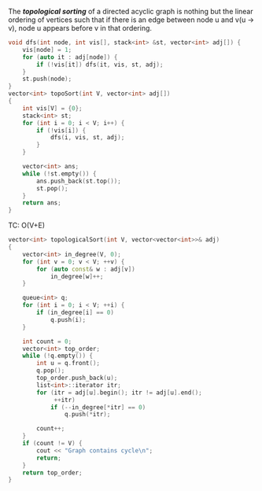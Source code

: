 The **_topological sorting_** of a directed acyclic graph is nothing but the linear ordering of vertices such that if there is an edge between node u and v(u -> v), node u appears before v in that ordering.

```cpp
void dfs(int node, int vis[], stack<int> &st, vector<int> adj[]) {
	vis[node] = 1;
	for (auto it : adj[node]) {
		if (!vis[it]) dfs(it, vis, st, adj);
	}
	st.push(node);
}
vector<int> topoSort(int V, vector<int> adj[])
{
	int vis[V] = {0};
	stack<int> st;
	for (int i = 0; i < V; i++) {
		if (!vis[i]) {
			dfs(i, vis, st, adj);
		}
	}

	vector<int> ans;
	while (!st.empty()) {
		ans.push_back(st.top());
		st.pop();
	}
	return ans;
}
```
TC: O(V+E)

```cpp
vector<int> topologicalSort(int V, vector<vector<int>>& adj)
{
    vector<int> in_degree(V, 0);
    for (int v = 0; v < V; ++v) {
        for (auto const& w : adj[v])
            in_degree[w]++;
    }

    queue<int> q;
    for (int i = 0; i < V; ++i) {
        if (in_degree[i] == 0)
            q.push(i);
    }

    int count = 0;
    vector<int> top_order;
    while (!q.empty()) {
        int u = q.front();
        q.pop();
        top_order.push_back(u);
        list<int>::iterator itr;
        for (itr = adj[u].begin(); itr != adj[u].end();
             ++itr)
            if (--in_degree[*itr] == 0)
                q.push(*itr);

        count++;
    }
    if (count != V) {
        cout << "Graph contains cycle\n";
        return;
    }
	return top_order;
}
```
